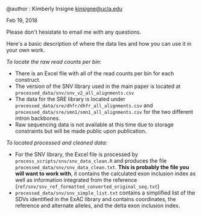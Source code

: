 @author : Kimberly Insigne
kinsigne@ucla.edu

Feb 19, 2018

Please don't hesistate to email me with any questions.

Here's a basic description of where the data lies and how you can use it in your
own work. 

*To locate the raw read counts per bin:*
- There is an Excel file with all of the read counts per bin for each construct.
- The version of the SNV library used in the main paper is located at 
`processed_data/snv/snv_v2_all_alignments.csv`
- The data for the SRE library is located under `processed_data/sre/dhfr/dhfr_all_alignments.csv` and
`processed_data/sre/smn1/smn1_all_alignments.csv` for the two different intron backbones. 
- Raw sequencing data is not available at this time due to storage constraints but will
be made public upon publication.

*To located processed and cleaned data:*
- For the SNV library, the Excel file is processed by `process_scripts/snv/snv_data_clean.R`
and produces the file `processed_data/snv/snv_data_clean.txt`. **This is probably
the file you will want to work with**, it contains the calculated exon inclusion index
as well as information integrated from the reference (`ref/snv/snv_ref_formatted_converted_original_seq.txt`)
- `processed_data/snv/snv_simple_list.txt` contains a simplified list of the SDVs 
identified in the ExAC library and contains coordinates, the reference and alternate alleles,
and the delta exon inclusion index.
